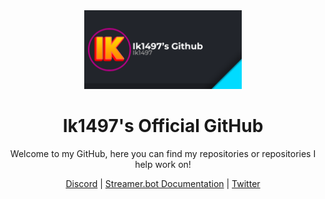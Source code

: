 <div align="center">
  <img src="assets/social_image/Ik1497.png" alt="Ik1497 Social Image" width="50%"></img>
  
  <h1>Ik1497's Official GitHub</h1>

  Welcome to my GitHub, here you can find my repositories or repositories I help work on!
  
  [Discord](https://www.youtube.com/watch?v=dQw4w9WgXcQ) | [Streamer.bot Documentation](https://wiki.streamer.bot) | [Twitter](https://www.youtube.com/watch?v=dQw4w9WgXcQ) 
  
</div>
